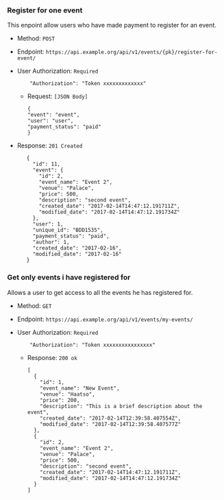 ### Register for one event
This enpoint allow users who have made payment to register for an event.

- Method: `POST`

- Endpoint: `https://api.example.org/api/v1/events/{pk}/register-for-event/`

- User Authorization: ``Required`` 

          "Authorization": "Token xxxxxxxxxxxxx"

  - Request: ``[JSON Body]``

        {
        "event": "event",
        "user": "user",
        "payment_status": "paid"
        }

 - Response: ``201 Created``

          {
            "id": 11,
            "event": {
              "id": 2,
              "event_name": "Event 2",
              "venue": "Palace",
              "price": 500,
              "description": "second event",
              "created_date": "2017-02-14T14:47:12.191711Z",
              "modified_date": "2017-02-14T14:47:12.191734Z"
            },
            "user": 1,
            "unique_id": "BDD1535",
            "payment_status": "paid",
            "author": 1,
            "created_date": "2017-02-16",
            "modified_date": "2017-02-16"
          }


### Get only events i have registered for
Allows a user to get access to all the events he has registered for.

- Method: `GET`

- Endpoint: `https://api.example.org/api/v1/events/my-events/`

- User Authorization: ``Required`` 

          "Authorization": "Token xxxxxxxxxxxxxxxx"

  - Response: ``200 ok``

        [
          {
            "id": 1,
            "event_name": "New Event",
            "venue": "Haatso",
            "price": 200,
            "description": "This is a brief description about the event",
            "created_date": "2017-02-14T12:39:58.407554Z",
            "modified_date": "2017-02-14T12:39:58.407577Z"
          },
          {
            "id": 2,
            "event_name": "Event 2",
            "venue": "Palace",
            "price": 500,
            "description": "second event",
            "created_date": "2017-02-14T14:47:12.191711Z",
            "modified_date": "2017-02-14T14:47:12.191734Z"
          }
        ]
